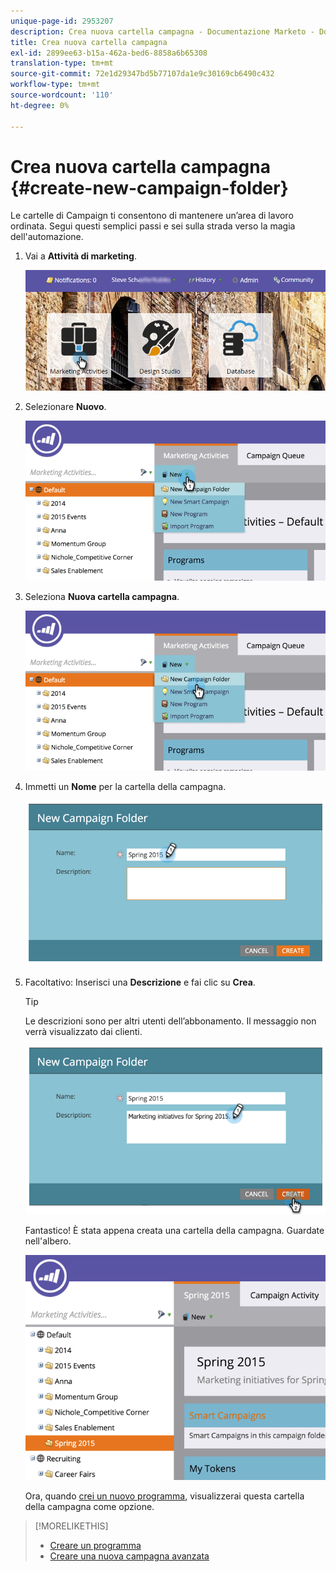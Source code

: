 ```yaml
---
unique-page-id: 2953207
description: Crea nuova cartella campagna - Documentazione Marketo - Documentazione del prodotto
title: Crea nuova cartella campagna
exl-id: 2899ee63-b15a-462a-bed6-8858a6b65308
translation-type: tm+mt
source-git-commit: 72e1d29347bd5b77107da1e9c30169cb6490c432
workflow-type: tm+mt
source-wordcount: '110'
ht-degree: 0%

---
```


# Crea nuova cartella campagna {#create-new-campaign-folder}

Le cartelle di Campaign ti consentono di mantenere un’area di lavoro ordinata. Segui questi semplici passi e sei sulla strada verso la magia dell&#39;automazione.

1. Vai a **Attività di marketing**.

   ![](assets/login-marketing-activities.png)

1. Selezionare **Nuovo**.

   ![](assets/image2015-2-25-7-3a57-3a18.png)

1. Seleziona **Nuova cartella campagna**.

   ![](assets/image2015-2-25-7-3a58-3a15.png)

1. Immetti un **Nome** per la cartella della campagna.

   ![](assets/image2015-2-25-8-3a0-3a20.png)

1. Facoltativo: Inserisci una **Descrizione** e fai clic su **Crea**.

   >[!TIP]
   >
   >Le descrizioni sono per altri utenti dell’abbonamento. Il messaggio non verrà visualizzato dai clienti.

   ![](assets/image2015-2-25-8-3a9-3a3.png)

   Fantastico! È stata appena creata una cartella della campagna. Guardate nell&#39;albero.

   ![](assets/image2015-2-25-8-3a10-3a29.png)

   Ora, quando [crei un nuovo programma](/help/marketo/product-docs/core-marketo-concepts/programs/creating-programs/create-a-program.md), visualizzerai questa cartella della campagna come opzione.

>[!MORELIKETHIS]
>
>* [Creare un programma](/help/marketo/product-docs/core-marketo-concepts/programs/creating-programs/create-a-program.md)
>* [Creare una nuova campagna avanzata](/help/marketo/product-docs/core-marketo-concepts/smart-campaigns/creating-a-smart-campaign/create-a-new-smart-campaign.md)

